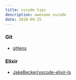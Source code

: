 ```yaml
---
title: vscode tips
description: awesome vscode
date: 2018-09-25
---
```


### Git

* [gitlens](https://github.com/eamodio/vscode-gitlens)

### Elixir

* [JakeBecker/vscode-elixir-ls](https://github.com/JakeBecker/vscode-elixir-ls)
